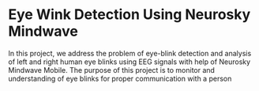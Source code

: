 # Eye Wink Detection Using Neurosky Mindwave
In this project, we address the problem of eye-blink detection and analysis of left and right human eye blinks using EEG signals with help of Neurosky Mindwave Mobile. The purpose of this project is to monitor and understanding of eye blinks for proper communication with a person

